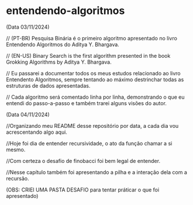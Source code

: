 # entendendo-algoritmos
(Data 03/11/2024)

// (PT-BR) Pesquisa Binária é o primeiro algoritmo apresentado no livro Entendendo Algoritmos do Aditya Y. Bhargava.

// (EN-US) Binary Search is the first algorithm presented in the book Grokking Algorithms by Aditya Y. Bhargava.

// Eu passarei a documentar todos os meus estudos relacionado ao livro Entendento Algoritmos, sempre tentando ao máximo destrinchar todas as estruturas de dados apresentadas.

// Cada algoritmo será comentado linha por linha, demonstrando o que eu entendi do passo-a-passo e também trarei alguns visões do autor.

(Data 04/11/2024)

//Organizando meu README desse repositório por data, a cada dia vou acrescentando algo aqui.

//Hoje foi dia de entender recursividade, o ato da função chamar a si mesmo.

//Com certeza o desafio de finobacci foi bem legal de entender.

//Nesse capítulo também foi apresentando a pilha e a interação dela com a recursão.

(OBS: CRIEI UMA PASTA DESAFIO para tentar práticar o que foi apresentado)


